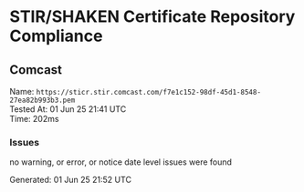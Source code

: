 # STIR/SHAKEN Certificate Repository Compliance

## Comcast

Name: `https://sticr.stir.comcast.com/f7e1c152-98df-45d1-8548-27ea82b993b3.pem`\
Tested At: 01 Jun 25 21:41 UTC\
Time: 202ms

### Issues

no warning, or error, or notice date level issues were found

Generated: 01 Jun 25 21:52 UTC